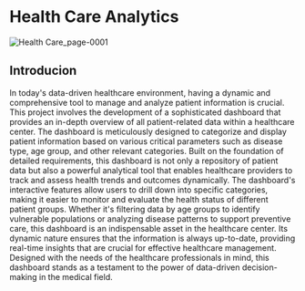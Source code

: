 # Health Care Analytics
![Health Care_page-0001](https://github.com/user-attachments/assets/afcaad25-7265-49b4-8e76-99e14c86418d)
## Introducion
In today's data-driven healthcare environment, having a dynamic and comprehensive tool to manage and analyze patient information is crucial. This project involves the development of a sophisticated dashboard that provides an in-depth overview of all patient-related data within a healthcare center. The dashboard is meticulously designed to categorize and display patient information based on various critical parameters such as disease type, age group, and other relevant categories.
Built on the foundation of detailed requirements, this dashboard is not only a repository of patient data but also a powerful analytical tool that enables healthcare providers to track and assess health trends and outcomes dynamically. The dashboard's interactive features allow users to drill down into specific categories, making it easier to monitor and evaluate the health status of different patient groups.
Whether it's filtering data by age groups to identify vulnerable populations or analyzing disease patterns to support preventive care, this dashboard is an indispensable asset in the healthcare center. Its dynamic nature ensures that the information is always up-to-date, providing real-time insights that are crucial for effective healthcare management. Designed with the needs of the healthcare professionals in mind, this dashboard stands as a testament to the power of data-driven decision-making in the medical field.
